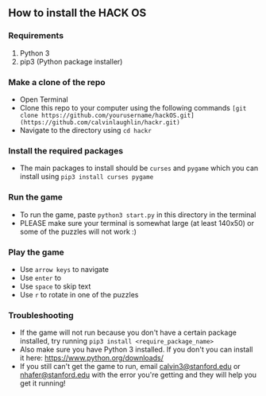 ## How to install the HACK OS

### Requirements
1. Python 3
2. pip3 (Python package installer)

### Make a clone of the repo
- Open Terminal
- Clone this repo to your computer using the following commands `[git clone https://github.com/yourusername/hackOS.git](https://github.com/calvinlaughlin/hackr.git)`
- Navigate to the directory using `cd hackr`

### Install the required packages
- The main packages to install should be `curses` and `pygame` which you can install using `pip3 install curses pygame`

### Run the game
- To run the game, paste `python3 start.py` in this directory in the terminal
- PLEASE make sure your terminal is somewhat large (at least 140x50) or some of the puzzles will not work :)

### Play the game
- Use `arrow keys` to navigate
- Use `enter` to 
- Use `space` to skip text
- Use `r` to rotate in one of the puzzles

### Troubleshooting
- If the game will not run because you don't have a certain package installed, try running `pip3 install <require_package_name>`
- Also make sure you have Python 3 installed. If you don't you can install it here: https://www.python.org/downloads/ 
- If you still can't get the game to run, email calvin3@stanford.edu or nhafer@stanford.edu with the error you're getting and they will help you get it running!

